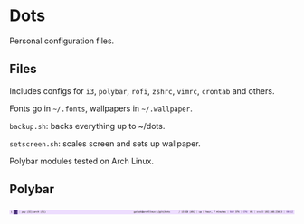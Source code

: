 # Dots
Personal configuration files.

## Files
Includes configs for `i3`, `polybar`, `rofi`, `zshrc`, `vimrc`, `crontab` and others.

Fonts go in `~/.fonts`, wallpapers in `~/.wallpaper`.

`backup.sh`: backs everything up to ~/dots.

`setscreen.sh`: scales screen and sets up wallpaper.

Polybar modules tested on Arch Linux.

## Polybar
![polybar](./bar.png)
